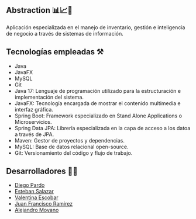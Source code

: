 ## Abstraction 📊📈💼

Aplicación especializada en el manejo de inventario, gestión e inteligencia de negocio a través de sistemas de información.
## Tecnologías empleadas ⚒
- Java
- JavaFX
- MySQL
- Git
- Java 17: Lenguaje de programación utilizado para la estructuración e implementación del sistema.
- JavaFX: Tecnología encargada de mostrar el contenido multimedia e interfaz gráfica.
- Spring Boot: Framework especializado en Stand Alone Applications o Microservicios.
- Spring Data JPA: Librería especializada en la capa de acceso a los datoa a través de JPA.
- Maven: Gestor de proyectos y dependencias.
- MySQL: Base de datos relacional open-source.
- Git: Versionamiento del código y flujo de trabajo.
## Desarrolladores 👨‍💻
- [Diego Pardo](https://github.com/DiegoPardoMontero)
- [Esteban Salazar](https://github.com/Estebans441)
- [Valentina Escobar](https://github.com/ValEscoSierra)
- [Juan Francisco Ramirez](https://github.com/juanfra312003)
- [Alejandro Moyano](https://github.com/Moyano1711)
